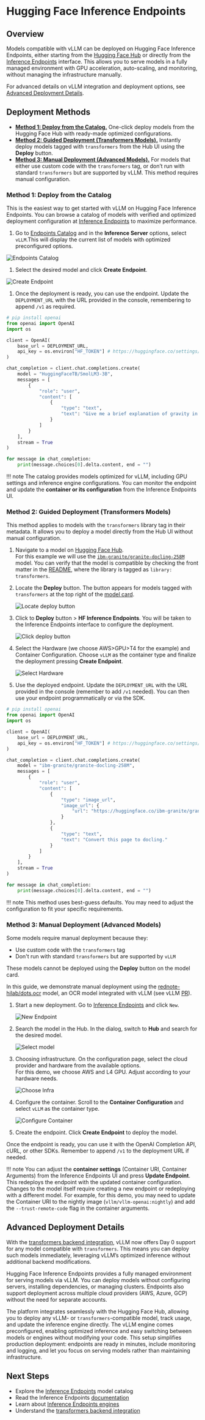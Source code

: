 # Hugging Face Inference Endpoints

## Overview

Models compatible with vLLM can be deployed on Hugging Face Inference Endpoints, either starting from the [Hugging Face Hub](https://huggingface.co) or directly from the [Inference Endpoints](https://endpoints.huggingface.co/) interface. This allows you to serve models in a fully managed environment with GPU acceleration, auto-scaling, and monitoring, without managing the infrastructure manually.

For advanced details on vLLM integration and deployment options, see [Advanced Deployment Details](#advanced-deployment-details).

## Deployment Methods

- [**Method 1: Deploy from the Catalog.**](#method-1-deploy-from-the-catalog) One-click deploy models from the Hugging Face Hub with ready-made optimized configurations.
- [**Method 2: Guided Deployment (Transformers Models).**](#method-2-guided-deployment-transformers-models) Instantly deploy models tagged with `transformers` from the Hub UI using the **Deploy** button.
- [**Method 3: Manual Deployment (Advanced Models).**](#method-3-manual-deployment-advanced-models) For models that either use custom code with the `transformers` tag, or don’t run with standard `transformers` but are supported by vLLM. This method requires manual configuration.

### Method 1: Deploy from the Catalog

This is the easiest way to get started with vLLM on Hugging Face Inference Endpoints. You can browse a catalog of models with verified and optimized deployment configuration at [Inference Endpoints](https://endpoints.huggingface.co/catalog) to maximize performance.

1. Go to [Endpoints Catalog](https://endpoints.huggingface.co/catalog) and in the **Inference Server** options, select `vLLM`.This will display the current list of models with optimized preconfigured options.

![Endpoints Catalog](../../assets/deployment/hf-inference-endpoints-catalog.png)

1. Select the desired model and click **Create Endpoint**.

![Create Endpoint](../../assets/deployment/hf-inference-endpoints-create-endpoint.png)

1. Once the deployment is ready, you can use the endpoint. Update the `DEPLOYMENT_URL` with the URL provided in the console, remembering to append `/v1` as required.

```python
# pip install openai
from openai import OpenAI
import os

client = OpenAI(
    base_url = DEPLOYMENT_URL,
    api_key = os.environ["HF_TOKEN"] # https://huggingface.co/settings/tokens
)

chat_completion = client.chat.completions.create(
    model = "HuggingFaceTB/SmolLM3-3B",
    messages = [
        {
            "role": "user",
            "content": [
                {
                    "type": "text",
                    "text": "Give me a brief explanation of gravity in simple terms."
                }
            ]
        }
    ],
    stream = True
)

for message in chat_completion:
    print(message.choices[0].delta.content, end = "")
```

!!! note
    The catalog provides models optimized for vLLM, including GPU settings and inference engine configurations. You can monitor the endpoint and update the **container or its configuration** from the Inference Endpoints UI.

### Method 2: Guided Deployment (Transformers Models)

This method applies to models with the `transformers` library tag in their metadata. It allows you to deploy a model directly from the Hub UI without manual configuration.

1. Navigate to a model on [Hugging Face Hub](https://huggingface.co/models).  
   For this example we will use the [`ibm-granite/granite-docling-258M`](https://huggingface.co/ibm-granite/granite-docling-258M) model. You can verify that the model is compatible by checking the front matter in the [README](https://huggingface.co/ibm-granite/granite-docling-258M/blob/main/README.md), where the library is tagged as `library: transformers`.

2. Locate the **Deploy** button. The button appears for models tagged with `transformers` at the top right of the [model card](https://huggingface.co/ibm-granite/granite-docling-258M).

   ![Locate deploy button](../../assets/deployment/hf-inference-endpoints-locate-deploy-button.png)

3. Click to **Deploy** button > **HF Inference Endpoints**. You will be taken to the Inference Endpoints interface to configure the deployment.

   ![Click deploy button](../../assets/deployment/hf-inference-endpoints-click-deploy-button.png)

4. Select the Hardware (we choose AWS>GPU>T4 for the example) and Container Configuration. Choose `vLLM` as the container type and finalize the deployment pressing **Create Endpoint**.

   ![Select Hardware](../../assets/deployment/hf-inference-endpoints-select-hardware.png)

5. Use the deployed endpoint. Update the `DEPLOYMENT_URL` with the URL provided in the console (remember to add `/v1` needed). You can then use your endpoint programmatically or via the SDK.

```python
# pip install openai
from openai import OpenAI
import os

client = OpenAI(
    base_url = DEPLOYMENT_URL,
    api_key = os.environ["HF_TOKEN"] # https://huggingface.co/settings/tokens
)

chat_completion = client.chat.completions.create(
    model = "ibm-granite/granite-docling-258M",
    messages = [
        {
            "role": "user",
            "content": [
                {
                    "type": "image_url",
                    "image_url": {
                        "url": "https://huggingface.co/ibm-granite/granite-docling-258M/resolve/main/assets/new_arxiv.png"
                    }
                },
                {
                    "type": "text",
                    "text": "Convert this page to docling."
                }
            ]
        }
    ],
    stream = True
)

for message in chat_completion:
    print(message.choices[0].delta.content, end = "")
```

!!! note
    This method uses best-guess defaults. You may need to adjust the configuration to fit your specific requirements.

### Method 3: Manual Deployment (Advanced Models)

Some models require manual deployment because they:

- Use custom code with the `transformers` tag
- Don't run with standard `transformers` but are supported by `vLLM`

These models cannot be deployed using the **Deploy** button on the model card.

In this guide, we demonstrate manual deployment using the [rednote-hilab/dots.ocr](https://huggingface.co/rednote-hilab/dots.ocr) model, an OCR model integrated with vLLM (see vLLM [PR](https://github.com/vllm-project/vllm/pull/24645)).

1. Start a new deployment. Go to [Inference Endpoints](https://endpoints.huggingface.co/) and click `New`.

   ![New Endpoint](../../assets/deployment/hf-inference-endpoints-new-endpoint.png)

2. Search the model in the Hub. In the dialog, switch to **Hub** and search for the desired model.

   ![Select model](../../assets/deployment/hf-inference-endpoints-select-model.png)

3. Choosing infrastructure. On the configuration page, select the cloud provider and hardware from the available options.  
   For this demo, we choose AWS and L4 GPU. Adjust according to your hardware needs.

   ![Choose Infra](../../assets/deployment/hf-inference-endpoints-choose-infra.png)

4. Configure the container. Scroll to the **Container Configuration** and select `vLLM` as the container type.

   ![Configure Container](../../assets/deployment/hf-inference-endpoints-configure-container.png)

5. Create the endpoint. Click **Create Endpoint** to deploy the model.

Once the endpoint is ready, you can use it with the OpenAI Completion API, cURL, or other SDKs. Remember to append `/v1` to the deployment URL if needed.

!!! note
    You can adjust the **container settings** (Container URI, Container Arguments) from the Inference Endpoints UI and press **Update Endpoint**. This redeploys the endpoint with the updated container configuration. Changes to the model itself require creating a new endpoint or redeploying with a different model. For example, for this demo, you may need to update the Container URI to the nightly image (`vllm/vllm-openai:nightly`) and add the `--trust-remote-code` flag in the container arguments.

## Advanced Deployment Details

With the [transformers backend integration](https://blog.vllm.ai/2025/04/11/transformers-backend.html), vLLM now offers Day 0 support for any model compatible with `transformers`. This means you can deploy such models immediately, leveraging vLLM’s optimized inference without additional backend modifications.

Hugging Face Inference Endpoints provides a fully managed environment for serving models via vLLM. You can deploy models without configuring servers, installing dependencies, or managing clusters. Endpoints also support deployment across multiple cloud providers (AWS, Azure, GCP) without the need for separate accounts.

The platform integrates seamlessly with the Hugging Face Hub, allowing you to deploy any vLLM- or `transformers`-compatible model, track usage, and update the inference engine directly. The vLLM engine comes preconfigured, enabling optimized inference and easy switching between models or engines without modifying your code. This setup simplifies production deployment: endpoints are ready in minutes, include monitoring and logging, and let you focus on serving models rather than maintaining infrastructure.

## Next Steps

- Explore the [Inference Endpoints](https://endpoints.huggingface.co/catalog) model catalog
- Read the Inference Endpoints [documentation](https://huggingface.co/docs/inference-endpoints/en/index)
- Learn about [Inference Endpoints engines](https://huggingface.co/docs/inference-endpoints/en/engines/vllm)
- Understand the [transformers backend integration](https://blog.vllm.ai/2025/04/11/transformers-backend.html)
